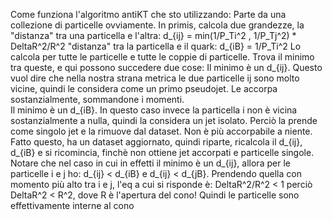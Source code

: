 Come funziona l'algoritmo antiKT che sto utilizzando: Parte da una collezione di particelle ovviamente. In primis, calcola due grandezze, la
"distanza" tra una particella e l'altra: d_{ij} = min(1/P_Ti^2 , 1/P_Tj^2) * DeltaR^2/R^2
"distanza" tra la particella e il quark: d_{iB} = 1/P_Ti^2
Lo calcola per tutte le particelle e tutte le coppie di particelle.
Trova il minimo tra queste, e qui possono succedere due cose:
Il minimo è un d_{ij}. Questo vuol dire che nella nostra strana metrica le due particelle ij sono molto vicine, quindi le considera come un primo pseudojet. Le accorpa sostanzialmente, sommandone i momenti.\
Il minimo è un d_{iB}. In questo caso invece la particella i non è vicina sostanzialmente a nulla, quindi la considera un jet isolato. Perciò la prende come singolo jet e la rimuove dal dataset. Non è più accorpabile a niente.
Fatto questo, ha un dataset aggiornato, quindi riparte, ricalcola il d_{ij}, d_{iB} e si ricomincia, finchè non ottiene jet accorpati e particelle singole.
Notare che nel caso in cui in effetti il minimo è un d_{ij}, allora per le particelle i e j ho: d_{ij} < d_{iB} e d_{ij} < d_{jB}. Prendendo quella con momento più alto tra i e j, l'eq a cui si risponde è: DeltaR^2/R^2 < 1 perciò DeltaR^2 < R^2, dove R è l'apertura del cono! Quindi le particelle sono effettivamente interne al cono
